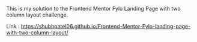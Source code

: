 This is my solution to the Frontend Mentor Fylo Landing Page with two column layout challenge.

Link : https://shubhpatel06.github.io/Frontend-Mentor-Fylo-landing-page-with-two-column-layout/
